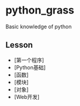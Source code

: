 # python_grass
Basic knowledge of python

## Lesson
- [第一个程序]
- [Python基础]
- [函数]
- [模块]
- [对象]
- [Web开发]